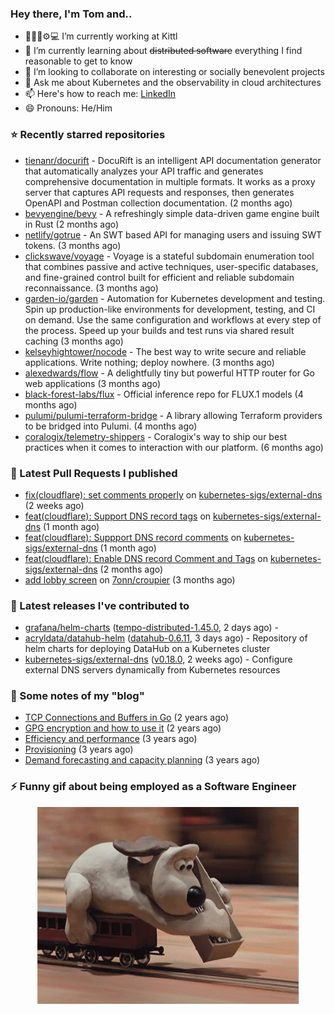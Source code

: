 ### Hey there, I'm Tom and..

- 🔭👨‍💻⚙💻 I’m currently working at Kittl
- 🌱 I’m currently learning about ~~distributed software~~ everything I find reasonable to get to know
- 👯 I’m looking to collaborate on interesting or socially benevolent projects
- 💬 Ask me about Kubernetes and the observability in cloud architectures
- 📫 Here's how to reach me: [LinkedIn](https://www.linkedin.com/in/7onn)
- 😄 Pronouns: He/Him

### ⭐ Recently starred repositories

- [tienanr/docurift](https://github.com/tienanr/docurift) - DocuRift is an intelligent API documentation generator that automatically analyzes your API traffic and generates comprehensive documentation in multiple formats. It works as a proxy server that captures API requests and responses, then generates OpenAPI and Postman collection documentation. (2 months ago)
- [bevyengine/bevy](https://github.com/bevyengine/bevy) - A refreshingly simple data-driven game engine built in Rust (2 months ago)
- [netlify/gotrue](https://github.com/netlify/gotrue) - An SWT based API for managing users and issuing SWT tokens. (3 months ago)
- [clickswave/voyage](https://github.com/clickswave/voyage) - Voyage is a stateful subdomain enumeration tool that combines passive and active techniques, user-specific databases, and fine-grained control built for efficient and reliable subdomain reconnaissance. (3 months ago)
- [garden-io/garden](https://github.com/garden-io/garden) - Automation for Kubernetes development and testing. Spin up production-like environments for development, testing, and CI on demand. Use the same configuration and workflows at every step of the process. Speed up your builds and test runs via shared result caching (3 months ago)
- [kelseyhightower/nocode](https://github.com/kelseyhightower/nocode) - The best way to write secure and reliable applications. Write nothing; deploy nowhere. (3 months ago)
- [alexedwards/flow](https://github.com/alexedwards/flow) - A delightfully tiny but powerful HTTP router for Go web applications (3 months ago)
- [black-forest-labs/flux](https://github.com/black-forest-labs/flux) - Official inference repo for FLUX.1 models (4 months ago)
- [pulumi/pulumi-terraform-bridge](https://github.com/pulumi/pulumi-terraform-bridge) - A library allowing Terraform providers to be bridged into Pulumi. (4 months ago)
- [coralogix/telemetry-shippers](https://github.com/coralogix/telemetry-shippers) - Coralogix&#39;s way to ship our best practices when it comes to interaction with our platform.  (6 months ago)

### 🔨 Latest Pull Requests I published

- [fix(cloudflare): set comments properly](https://github.com/kubernetes-sigs/external-dns/pull/5582) on [kubernetes-sigs/external-dns](https://github.com/kubernetes-sigs/external-dns) (2 weeks ago)
- [feat(cloudflare): Support DNS record tags](https://github.com/kubernetes-sigs/external-dns/pull/5488) on [kubernetes-sigs/external-dns](https://github.com/kubernetes-sigs/external-dns) (1 month ago)
- [feat(cloudflare): Suppport DNS record comments](https://github.com/kubernetes-sigs/external-dns/pull/5411) on [kubernetes-sigs/external-dns](https://github.com/kubernetes-sigs/external-dns) (1 month ago)
- [feat(cloudflare): Enable DNS record Comment and Tags](https://github.com/kubernetes-sigs/external-dns/pull/5359) on [kubernetes-sigs/external-dns](https://github.com/kubernetes-sigs/external-dns) (2 months ago)
- [add lobby screen](https://github.com/7onn/croupier/pull/1) on [7onn/croupier](https://github.com/7onn/croupier) (3 months ago)

### 🔭 Latest releases I've contributed to

- [grafana/helm-charts](https://github.com/grafana/helm-charts) ([tempo-distributed-1.45.0](https://github.com/grafana/helm-charts/releases/tag/tempo-distributed-1.45.0), 2 days ago) - 
- [acryldata/datahub-helm](https://github.com/acryldata/datahub-helm) ([datahub-0.6.11](https://github.com/acryldata/datahub-helm/releases/tag/datahub-0.6.11), 3 days ago) - Repository of helm charts for deploying DataHub on a Kubernetes cluster
- [kubernetes-sigs/external-dns](https://github.com/kubernetes-sigs/external-dns) ([v0.18.0](https://github.com/kubernetes-sigs/external-dns/releases/tag/v0.18.0), 2 weeks ago) - Configure external DNS servers dynamically from Kubernetes resources

### 📝 Some notes of my "blog"

- [TCP Connections and Buffers in Go](https://www.7onn.dev/post/tcp-connections-and-buffers-in-go/) (2 years ago)
- [GPG encryption and how to use it](https://www.7onn.dev/post/gpg-encryption/) (2 years ago)
- [Efficiency and performance](https://www.7onn.dev/post/efficiency-and-performance/) (3 years ago)
- [Provisioning](https://www.7onn.dev/post/provisioning/) (3 years ago)
- [Demand forecasting and capacity planning](https://www.7onn.dev/post/demand-forecasting-and-capacity-planning/) (3 years ago)

### ⚡ Funny gif about being employed as a Software Engineer
<p align="center">
  <img alt="building the path" src="./giphy.gif" />
</p>
